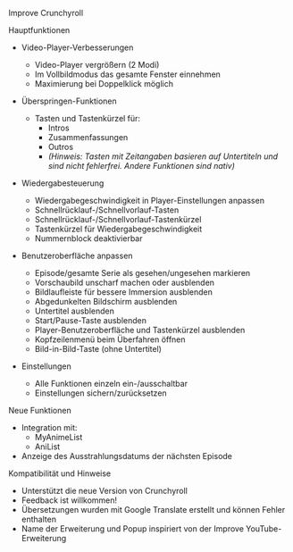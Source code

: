Improve Crunchyroll

Hauptfunktionen

- Video-Player-Verbesserungen
  - Video-Player vergrößern (2 Modi)
  - Im Vollbildmodus das gesamte Fenster einnehmen
  - Maximierung bei Doppelklick möglich

- Überspringen-Funktionen
  - Tasten und Tastenkürzel für:
    - Intros
    - Zusammenfassungen
    - Outros
    - _(Hinweis: Tasten mit Zeitangaben basieren auf Untertiteln und sind nicht fehlerfrei. Andere Funktionen sind nativ)_

- Wiedergabesteuerung
  - Wiedergabegeschwindigkeit in Player-Einstellungen anpassen
  - Schnellrücklauf-/Schnellvorlauf-Tasten
  - Schnellrücklauf-/Schnellvorlauf-Tastenkürzel
  - Tastenkürzel für Wiedergabegeschwindigkeit
  - Nummernblock deaktivierbar

- Benutzeroberfläche anpassen
  - Episode/gesamte Serie als gesehen/ungesehen markieren
  - Vorschaubild unscharf machen oder ausblenden
  - Bildlaufleiste für bessere Immersion ausblenden
  - Abgedunkelten Bildschirm ausblenden
  - Untertitel ausblenden
  - Start/Pause-Taste ausblenden
  - Player-Benutzeroberfläche und Tastenkürzel ausblenden
  - Kopfzeilenmenü beim Überfahren öffnen
  - Bild-in-Bild-Taste (ohne Untertitel)

- Einstellungen
  - Alle Funktionen einzeln ein-/ausschaltbar
  - Einstellungen sichern/zurücksetzen

Neue Funktionen
- Integration mit:
  - MyAnimeList
  - AniList
- Anzeige des Ausstrahlungsdatums der nächsten Episode

Kompatibilität und Hinweise
- Unterstützt die neue Version von Crunchyroll
- Feedback ist willkommen!
- Übersetzungen wurden mit Google Translate erstellt und können Fehler enthalten
- Name der Erweiterung und Popup inspiriert von der Improve YouTube-Erweiterung
